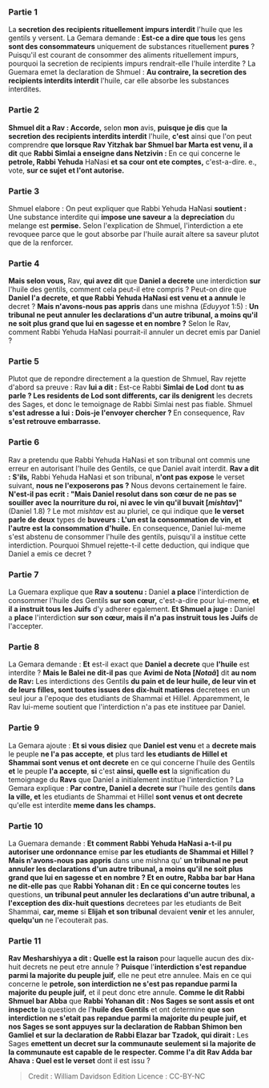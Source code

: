 
### Partie 1
La <b>secretion des recipients rituellement impurs interdit</b> l'huile que les gentils y versent. La Gemara demande : <b>Est-ce a dire que tous</b> les gens <b>sont des consommateurs</b> uniquement de substances rituellement <b>pures</b> ? Puisqu'il est courant de consommer des aliments rituellement impurs, pourquoi la secretion de recipients impurs rendrait-elle l'huile interdite ? La Guemara emet la declaration de Shmuel : <b>Au contraire, la secretion des recipients interdits interdit</b> l'huile, car elle absorbe les substances interdites.

### Partie 2
<b>Shmuel dit a Rav : Accorde,</b> selon <b>mon</b> avis, <b>puisque je dis</b> que <b>la secretion des recipients interdits interdit</b> l'huile, <b>c'est</b> ainsi que l'on peut comprendre <b>que lorsque Rav Yitzhak bar Shmuel bar Marta est venu, il a dit</b> que <b>Rabbi Simlai a enseigne dans Netzivin : </b> En ce qui concerne le <b>petrole, Rabbi Yehuda</b> HaNasi <b>et sa cour ont ete comptes,</b> c'est-a-dire. e., vote, <b>sur ce sujet</b> <b>et l'ont autorise.</b>

### Partie 3
Shmuel elabore : On peut expliquer que Rabbi Yehuda HaNasi <b>soutient :</b> Une substance interdite qui <b>impose une saveur a</b> la <b>depreciation</b> du melange est <b>permise.</b> Selon l'explication de Shmuel, l'interdiction a ete revoquee parce que le gout absorbe par l'huile aurait altere sa saveur plutot que de la renforcer.

### Partie 4
<b>Mais selon vous,</b> Rav, <b>qui avez dit</b> que <b>Daniel a decrete</b> une interdiction <b>sur</b> l'huile des gentils, comment cela peut-il etre compris ? Peut-on dire que <b>Daniel l'a decrete</b>, <b>et que Rabbi Yehuda HaNasi est venu et a annule</b> le decret ? <b>Mais n'avons-nous pas appris</b> dans une mishna (<i>Eduyyot</i> 1:5) : <b>Un tribunal ne peut annuler les declarations d'un autre tribunal, a moins qu'il ne soit plus grand que lui en sagesse et en nombre ?</b> Selon le Rav, comment Rabbi Yehuda HaNasi pourrait-il annuler un decret emis par Daniel ?

### Partie 5
Plutot que de repondre directement a la question de Shmuel, Rav rejette d'abord sa preuve : Rav <b>lui a dit :</b> Est-ce Rabbi <b>Simlai de Lod</b> dont <b>tu as parle ? Les residents de Lod sont differents, car ils denigrent</b> les decrets des Sages, et donc le temoignage de Rabbi Simlai nest pas fiable. Shmuel <b>s'est adresse a lui : Dois-je l'envoyer chercher ? </b> En consequence, Rav <b>s'est retrouve embarrasse.</b>

### Partie 6
Rav a pretendu que Rabbi Yehuda HaNasi et son tribunal ont commis une erreur en autorisant l'huile des Gentils, ce que Daniel avait interdit. <b>Rav a dit : S'ils,</b> Rabbi Yehuda HaNasi et son tribunal, <b>n'ont pas expose</b> le verset suivant, <b>nous ne l'exposerons pas ?</b> Nous devons certainement le faire. <b>N'est-il pas ecrit : "Mais Daniel resolut dans son cœur de ne pas se souiller avec la nourriture du roi, ni avec le vin qu'il buvait [<i>mishtav</i>]"</b> (Daniel 1.8) ? Le mot <i>mishtav</i> est au pluriel, ce qui indique que <b>le verset parle de deux</b> types de <b>buveurs : L'un est la consommation de vin, et l'autre est la consommation d'huile.</b> En consequence, Daniel lui-meme s'est abstenu de consommer l'huile des gentils, puisqu'il a institue cette interdiction. Pourquoi Shmuel rejette-t-il cette deduction, qui indique que Daniel a emis ce decret ?

### Partie 7
La Guemara explique que <b>Rav a soutenu :</b> Daniel <b>a place</b> l'interdiction de consommer l'huile des Gentils <b>sur son cœur,</b> c'est-a-dire pour lui-meme, <b>et il a instruit tous les Juifs</b> d'y adherer egalement. <b>Et Shmuel a juge :</b> Daniel a <b>place</b> l'interdiction <b>sur son cœur, mais il n'a pas instruit tous les Juifs</b> de l'accepter.

### Partie 8
La Gemara demande : <b>Et</b> est-il exact que <b>Daniel a decrete</b> que <b>l'huile</b> est interdite ? <b>Mais le Balei ne dit-il pas</b> que <b>Avimi de Nota [<i>Notaâ</i>]</b> dit <b>au nom de Rav:</b> Les interdictions des Gentils <b>du pain et de leur huile, de leur vin et de leurs filles, sont toutes issues des dix-huit matieres</b> decretees en un seul jour a l'epoque des etudiants de Shammai et Hillel. Apparemment, le Rav lui-meme soutient que l'interdiction n'a pas ete instituee par Daniel.

### Partie 9
La Gemara ajoute : <b>Et si vous disiez</b> que <b>Daniel est venu</b> et a <b>decrete mais</b> le peuple <b>ne l'a pas accepte</b>, <b>et</b> plus tard <b>les etudiants de Hillel et Shammai sont venus et ont decrete</b> en ce qui concerne l'huile des Gentils <b>et</b> le peuple <b>l'a accepte</b>, <b>si</b> c'est <b>ainsi, quelle est</b> la signification du temoignage du <b>Ravs</b> que Daniel a initialement institue l'interdiction ? La Gemara explique : <b>Par contre, Daniel a decrete sur</b> l'huile des gentils <b>dans la ville, et</b> les etudiants de Shammai et Hillel <b>sont venus et ont decrete</b> qu'elle est interdite <b>meme dans les champs.</b>

### Partie 10
La Guemara demande : <b>Et comment Rabbi Yehuda HaNasi a-t-il pu autoriser une ordonnance</b> emise <b>par les etudiants de Shammai et Hillel ? Mais n'avons-nous pas appris</b> dans une mishna qu' <b>un tribunal ne peut annuler les declarations d'un autre tribunal, a moins qu'il ne soit plus grand que lui en sagesse et en nombre ? Et en outre, Rabba bar bar Hana ne dit-elle pas</b> que <b>Rabbi Yohanan dit : En ce qui concerne toutes</b> les questions, <b>un tribunal peut annuler les declarations d'un autre tribunal, a l'exception des dix-huit questions</b> decretees par les etudiants de Beit Shammai, <b>car, meme</b> si <b>Elijah et son tribunal</b> devaient <b>venir</b> et les annuler, <b>quelqu'un</b> ne l'ecouterait pas.</b>

### Partie 11
<b>Rav Mesharshiyya a dit : Quelle est la raison</b> pour laquelle aucun des dix-huit decrets ne peut etre annule ? <b>Puisque</b> l'<b>interdiction s'est repandue parmi la majorite du peuple juif,</b> elle ne peut etre annulee. Mais en ce qui concerne le <b>petrole, son interdiction ne s'est pas repandue parmi la majorite du peuple juif,</b> et il peut donc etre annule. <b>Comme le dit Rabbi Shmuel bar Abba</b> que <b>Rabbi Yohanan dit : Nos Sages se sont assis et ont inspecte</b> la question de l'<b>huile des Gentils</b> et ont determine <b>que son interdiction ne s'etait pas repandue parmi la majorite du peuple juif, et nos Sages se sont appuyes sur la declaration de Rabban Shimon ben Gamliel et sur la declaration de Rabbi Elazar bar Tzadok, qui dirait :</b> Les Sages <b>emettent un decret sur la communaute seulement si la majorite de la communaute est capable de le respecter. Comme l'a dit Rav Adda bar Ahava : Quel est le verset</b> dont il est issu ?

>Credit : William Davidson Edition
>Licence : CC-BY-NC